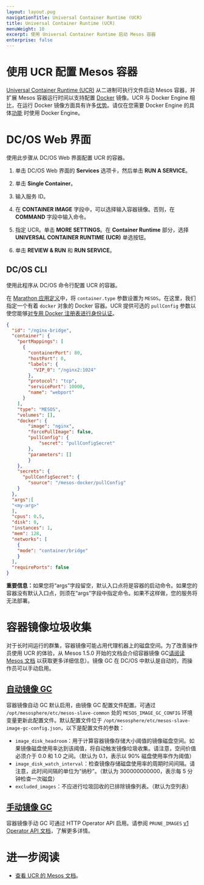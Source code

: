 ```yaml
---
layout: layout.pug
navigationTitle: Universal Container Runtime (UCR)
title: Universal Container Runtime (UCR)
menuWeight: 10
excerpt: 使用 Universal Container Runtime 启动 Mesos 容器 
enterprise: false
---
```


# 使用 UCR 配置 Mesos 容器

[Universal Container Runtime (UCR)](http://mesos.apache.org/documentation/latest/container-image) 从二进制可执行文件启动 Mesos 容器，并扩展 Mesos 容器运行时间以支持配置 [Docker](https://docker.com/) 镜像。UCR 与 Docker Engine 相比，在运行 Docker 镜像方面具有许多[优势](/dcos/cn/1.11/deploying-services/containerizers/)。请仅在您需要 Docker Engine 的具体[功能](/dcos/cn/1.11/deploying-services/containerizers/#container-runtime-features) 时使用 Docker Engine。

# DC/OS Web 界面
使用此步骤从 DC/OS Web 界面配置 UCR 的容器。

1. 单击 DC/OS Web 界面的 **Services** 选项卡，然后单击 **RUN A SERVICE**。

1. 单击 **Single Container**。

1. 输入服务 ID。

1. 在 **CONTAINER IMAGE** 字段中，可以选择输入容器镜像。否则，在 **COMMAND** 字段中输入命令。

1. 指定 UCR。单击 **MORE SETTINGS**。在 **Container Runtime** 部分，选择 **UNIVERSAL CONTAINER RUNTIME (UCR)** 单选按钮。

1. 单击 **REVIEW & RUN** 和 **RUN SERVICE**。


## DC/OS CLI
使用此程序从 DC/OS 命令行配置 UCR 的容器。

在 [Marathon 应用定义](/dcos/cn/1.11/deploying-services/creating-services/#deploying-a-simple-docker-based-application-with-the-rest-api)中，将 `container.type` 参数设置为 `MESOS`。在这里，我们指定一个有着 `docker` 对象的 Docker 容器。UCR 提供可选的 `pullConfig` 参数以使您能够[对专用 Docker 注册表进行身份认证](/dcos/cn/1.11/deploying-services/private-docker-registry/)。

```json
{
  "id": "/nginx-bridge",
  "container": {
    "portMappings": [
      {
        "containerPort": 80,
        "hostPort": 0,
        "labels": {
          "VIP_0": "/nginx2:1024"
        },
        "protocol": "tcp",
        "servicePort": 10000,
        "name": "webport"
      }
    ],
    "type": "MESOS",
    "volumes": [],
    "docker": {
        "image": "nginx",
        "forcePullImage": false,
        "pullConfig": {
            "secret": "pullConfigSecret"
        },
        "parameters": []
        }
    },
    "secrets": {
      "pullConfigSecret": {
        "source": "/mesos-docker/pullConfig"
    }
  },
  "args":[
  "<my-arg>"
  ],
  "cpus": 0.5,
  "disk": 0,
  "instances": 1,
  "mem": 128,
  "networks": [
    {
    "mode": "container/bridge"
    }
  ],
  "requirePorts": false
}
```

<p class="message--important"><strong>重要信息：</strong>如果您将“args”字段留空，默认入口点将是容器的启动命令。如果您的容器没有默认入口点，则须在“args”字段中指定命令。如果不这样做，您的服务将无法部署。</p>

# 容器镜像垃圾收集

对于长时间运行的群集，容器镜像可能占用代理机器上的磁盘空间。为了改善操作员使用 UCR 的体验，从 Mesos 1.5.0 开始的文档会介绍容器镜像 GC[请阅读 Mesos 文档](http://mesos.apache.org/documentation/latest/container-image/#garbage-collect-unused-container-images) 以获取更多详细信息）。镜像 GC 在 DC/OS 中默认是自动的，而操作员可以手动启用。

## [自动镜像 GC](http://mesos.apache.org/documentation/latest/container-image/#automatic-image-gc-through-agent-flag)

容器镜像自动 GC 默认启用，由镜像 GC 配置文件配置。可通过 `/opt/mesosphere/etc/mesos-slave-common` 处的 `MESOS_IMAGE_GC_CONFIG` 环境变量更新此配置文件。默认配置文件位于 `/opt/mesosphere/etc/mesos-slave-image-gc-config.json`，以下是配置文件的参数：

- `image_disk_headroom`：用于计算容器镜像存储大小阈值的镜像磁盘空间。如果镜像磁盘使用率达到该阈值，将自动触发镜像垃圾收集。请注意，空间价值必须介于 0.0 和 1.0 之间。（默认为 0.1，表示以 90% 磁盘使用率作为阈值）
- `image_disk_watch_interval`：检查镜像存储磁盘使用率的周期时间间隔。请注意，此时间间隔的单位为“纳秒”。（默认为 300000000000，表示每 5 分钟检查一次磁盘）
- `excluded_images`：不应进行垃圾回收的已排除镜像列表。（默认为空列表）

## [手动镜像 GC](http://mesos.apache.org/documentation/latest/container-image/#manual-image-gc-through-http-api)

容器镜像手动 GC 可通过 HTTP Operator API 启用。请参阅 `PRUNE_IMAGES` [v1 Operator API 文档](http://mesos.apache.org/documentation/latest/operator-http-api/#prune_images)，了解更多详情。

# 进一步阅读
- [查看 UCR 的 Mesos 文档](http://mesos.apache.org/documentation/latest/container-image/)。
